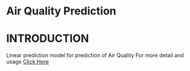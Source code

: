# Air Quality Prediction
<h1><b> INTRODUCTION </b></h1>
<p1> Linear prediction model for prediction of Air Quality</p1>
 <p1> For more detail and usage <a href= "https://github.com/ghost1412/DeepShit/blob/master/Machine%20Learning/Air%20Quality%20Prediction/Documentation.pdf"> Click Here </a> </p1>
